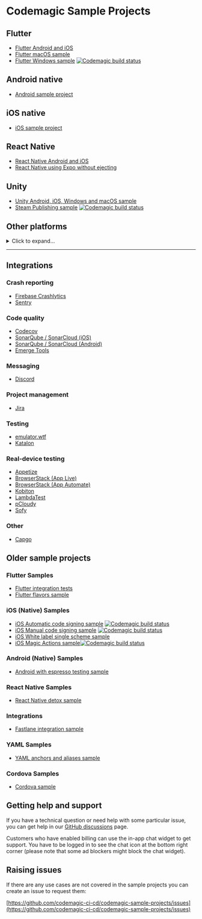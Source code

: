 # Codemagic Sample Projects

## Flutter
* [Flutter Android and iOS](https://github.com/codemagic-ci-cd/codemagic-sample-projects/tree/main/flutter/flutter-android-and-ios-yaml-demo-project)
* [Flutter macOS sample](https://github.com/codemagic-ci-cd/codemagic-sample-projects/tree/main/flutter/flutter-macos-demo-project)
* [Flutter Windows sample](https://github.com/codemagic-ci-cd/codemagic-sample-projects/tree/main/flutter/flutter-windows-demo-project) [![Codemagic build status](https://api.codemagic.io/apps/617b6bd954ed648c139b595f/windows-workflow/status_badge.svg)](https://codemagic.io/apps/617b6bd954ed648c139b595f/windows-workflow/latest_build)

## Android native
* [Android sample project](https://github.com/codemagic-ci-cd/codemagic-sample-projects/tree/main/android/android-native-quick-start)


## iOS native
* [iOS sample project](https://github.com/codemagic-ci-cd/codemagic-sample-projects/tree/main/ios/ios-native-quick-start)

## React Native
* [React Native Android and iOS](https://github.com/codemagic-ci-cd/codemagic-sample-projects/tree/main/react-native/react-native-demo-project)
* [React Native using Expo without ejecting](https://github.com/codemagic-ci-cd/codemagic-sample-projects/tree/main/react-native/expo-react-native-not-ejected)

## Unity
* [Unity Android, iOS, Windows and macOS sample](https://github.com/codemagic-ci-cd/codemagic-sample-projects/tree/main/unity/unity-demo-project)
* [Steam Publishing sample](https://github.com/codemagic-ci-cd/codemagic-sample-projects/tree/main/unity/unity-deploy-steam) [![Codemagic build status](https://api.codemagic.io/apps/60b8a0dd639c3e293b8bc002/unity-steam-deploy/status_badge.svg)](https://codemagic.io/apps/60b8a0dd639c3e293b8bc002/unity-steam-deploy/latest_build)


## Other platforms
<details><summary> Click to expand... </summary>



## Ionic Samples
* [Ionic + Capacitor sample](https://github.com/codemagic-ci-cd/codemagic-sample-projects/tree/main/ionic/ionic-capacitor-demo-project)
* [Ionic + Cordova sample](https://github.com/codemagic-ci-cd/codemagic-sample-projects/tree/main/ionic/ionic-cordova-demo-project)

## Kotlin Multiplatform Mobile Samples
* [KMM sample](https://github.com/codemagic-ci-cd/codemagic-sample-projects/tree/main/kotlin-multiplatform-mobile)


## .NET MAUI Samples
* [.NET MAUI Android and iOS](https://github.com/codemagic-ci-cd/codemagic-sample-projects/tree/main/dotnet-maui/dotnet-maui-android-ios/)
</details>


-----

## Integrations

### Crash reporting
* [Firebase Crashlytics](https://github.com/codemagic-ci-cd/codemagic-sample-projects/tree/main/integrations/firebase_crashlytics_demo_project)
* [Sentry](https://github.com/codemagic-ci-cd/codemagic-sample-projects/tree/main/integrations/sentry_integration_demo_project)


### Code quality

* [Codecov](https://github.com/codemagic-ci-cd/codemagic-sample-projects/tree/main/integrations/codecov_integration_demo_project)
* [SonarQube / SonarCloud (iOS)](https://github.com/codemagic-ci-cd/codemagic-sample-projects/tree/main/integrations/sonarqube_integration_demo_project/Sonar)
* [SonarQube / SonarCloud (Android)](https://github.com/codemagic-ci-cd/codemagic-sample-projects/tree/main/integrations/sonarqube_integration_demo_project/Android)
* [Emerge Tools](https://github.com/codemagic-ci-cd/codemagic-sample-projects/tree/main/integrations/emerge-tools-integration-demo-project)


### Messaging

* [Discord](https://github.com/codemagic-ci-cd/codemagic-sample-projects/tree/main/integrations/discord_integration_demo_project)

### Project management

* [Jira](https://github.com/codemagic-ci-cd/codemagic-sample-projects/tree/main/integrations/jira_integration_demo_project)

### Testing

* [emulator.wtf](https://github.com/codemagic-ci-cd/codemagic-sample-projects/tree/main/integrations/emulatorwtf-android-demo-project)
* [Katalon](https://github.com/codemagic-ci-cd/codemagic-sample-projects/tree/main/integrations/katalon_integration_demo_project)

### Real-device testing

* [Appetize](https://github.com/codemagic-ci-cd/codemagic-sample-projects/tree/main/integrations/appetize_integration_demo_project)
* [BrowserStack (App Live)](https://github.com/codemagic-ci-cd/codemagic-sample-projects/tree/main/integrations/browserstack_app_live_demo_project)
* [BrowserStack (App Automate)](https://github.com/codemagic-ci-cd/codemagic-sample-projects/tree/main/integrations/browserstack_app_automate_demo_project)
* [Kobiton](https://github.com/codemagic-ci-cd/codemagic-sample-projects/tree/main/integrations/kobiton_integration_demo_project)
* [LambdaTest](https://github.com/codemagic-ci-cd/codemagic-sample-projects/tree/main/integrations/lambdatest_integration_demo_project)
* [pCloudy](https://github.com/codemagic-ci-cd/codemagic-sample-projects/tree/main/integrations/pcloudy_integration_demo_project)
* [Sofy](https://github.com/codemagic-ci-cd/codemagic-sample-projects/tree/main/integrations/sofy_integration_demo_project)


### Other

* [Capgo](https://github.com/codemagic-ci-cd/codemagic-sample-projects/tree/main/integrations/capgo_integration_demo_project)


## Older sample projects
### Flutter Samples

* [Flutter integration tests](https://github.com/codemagic-ci-cd/codemagic-sample-projects/tree/main/flutter/flutter-integration-tests-demo-project)
* [Flutter flavors sample](https://github.com/codemagic-ci-cd/codemagic-sample-projects/tree/main/flutter/flutter-flavors-demo-project)



### iOS (Native) Samples
* [iOS Automatic code signing sample](https://github.com/codemagic-ci-cd/codemagic-sample-projects/tree/main/ios/ios-automatic-code-signing-demo-project) [![Codemagic build status](https://api.codemagic.io/apps/60b8a0dd639c3e293b8bc002/ios-automatic-code-signing/status_badge.svg)](https://codemagic.io/apps/60b8a0dd639c3e293b8bc002/ios-automatic-code-signing/latest_build)
* [iOS Manual code signing sample](https://github.com/codemagic-ci-cd/codemagic-sample-projects/tree/main/ios/ios-manual-code-signing-demo-project) [![Codemagic build status](https://api.codemagic.io/apps/60b8a0dd639c3e293b8bc002/ios-manual-code-signing/status_badge.svg)](https://codemagic.io/apps/60b8a0dd639c3e293b8bc002/ios-manual-code-signing/latest_build)
* [iOS White label single scheme sample](https://github.com/codemagic-ci-cd/codemagic-sample-projects/tree/main/ios/ios-white-label-single-scheme-demo-project)
* [iOS Magic Actions sample](https://github.com/codemagic-ci-cd/codemagic-sample-projects/tree/main/ios/ios-magic-actions-demo-project)[![Codemagic build status](https://api.codemagic.io/apps/60b8a0dd639c3e293b8bc002/ios-magic-actions/status_badge.svg)](https://codemagic.io/apps/60b8a0dd639c3e293b8bc002/ios-magic-actions/latest_build)

### Android (Native) Samples
* [Android with espresso testing sample](https://github.com/codemagic-ci-cd/codemagic-sample-projects/tree/main/android/android-espresso-demo-project)

### React Native Samples
* [React Native detox sample](https://github.com/codemagic-ci-cd/codemagic-sample-projects/tree/main/react-native/react-native-detox-demo-project) 



### Integrations 

* [Fastlane integration sample](https://github.com/codemagic-ci-cd/codemagic-sample-projects/tree/main/integrations/fastlane-integration-demo-project)

### YAML Samples
* [YAML anchors and aliases sample](https://github.com/codemagic-ci-cd/codemagic-sample-projects/tree/main/yaml/yaml_anchors_aliases_sample)

### Cordova Samples
* [Cordova sample](https://github.com/codemagic-ci-cd/codemagic-sample-projects/tree/main/cordova/cordova-demo-project)

## Getting help and support

If you have a technical question or need help with some particular issue, you can get help in our [GitHub discussions](https://github.com/codemagic-ci-cd/codemagic-docs/discussions) page.

Customers who have enabled billing can use the in-app chat widget to get support. You have to be logged in to see the chat icon at the bottom right corner (please note that some ad blockers might block the chat widget).

## Raising issues

If there are any use cases are not covered in the sample projects you can create an issue to request them:

[https://github.com/codemagic-ci-cd/codemagic-sample-projects/issues](https://github.com/codemagic-ci-cd/codemagic-sample-projects/issues)







